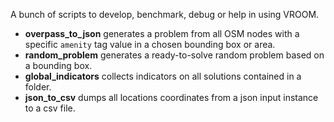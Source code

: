 A bunch of scripts to develop, benchmark, debug or help in using VROOM.

- **overpass_to_json** generates a problem from all OSM nodes with a
  specific `amenity` tag value in a chosen bounding box or area.
- **random_problem** generates a ready-to-solve random problem based
  on a bounding box.
- **global_indicators** collects indicators on all solutions contained
  in a folder.
- **json_to_csv** dumps all locations coordinates from a json input
  instance to a csv file.
